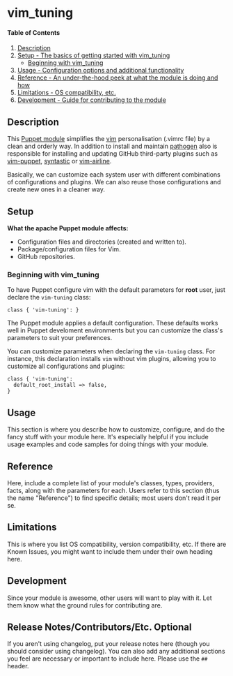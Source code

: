 # vim_tuning

#### Table of Contents

1. [Description](#description)
2. [Setup - The basics of getting started with vim_tuning](#setup)
    - [Beginning with vim_tuning](#beginning-with-vim_tuning)
3. [Usage - Configuration options and additional functionality](#usage)
4. [Reference - An under-the-hood peek at what the module is doing and how](#reference)
5. [Limitations - OS compatibility, etc.](#limitations)
6. [Development - Guide for contributing to the module](#development)

## Description

This [Puppet module](https://docs.puppetlabs.com/puppet/latest/reference/modules_fundamentals.html) simplifies the [vim](http://www.vim.org/) personalisation (.vimrc file) by a clean and orderly way. In addition to install and maintain [pathogen](https://github.com/tpope/vim-pathogen) also is responsible for installing and updating GitHub third-party plugins such as [vim-puppet](https://github.com/rodjek/vim-puppet), [syntastic](https://github.com/scrooloose/syntastic) or [vim-airline](https://github.com/vim-airline/vim-airline).

Basically, we can customize each system user with different combinations of configurations and plugins. We can also reuse those configurations and create new ones in a cleaner way.

## Setup

**What the apache Puppet module affects:**

- Configuration files and directories (created and written to).
- Package/configuration files for Vim.
- GitHub repositories.

### Beginning with vim_tuning

To have Puppet configure vim with the default parameters for **root** user, just declare the `vim-tuning` class:

``` puppet
class { 'vim-tuning': }
```

The Puppet module applies a default configuration. These defaults works well in Puppet develoment environments but you can customize the class's parameters to suit your preferences. 

You can customize parameters when declaring the `vim-tuning` class. For instance, this declaration installs `vim` without vim plugins, allowing you to customize all configurations and plugins:

``` puppet
class { 'vim-tuning':
  default_root_install => false,
}
```
## Usage

This section is where you describe how to customize, configure, and do the
fancy stuff with your module here. It's especially helpful if you include usage
examples and code samples for doing things with your module.

## Reference

Here, include a complete list of your module's classes, types, providers,
facts, along with the parameters for each. Users refer to this section (thus
the name "Reference") to find specific details; most users don't read it per
se.

## Limitations

This is where you list OS compatibility, version compatibility, etc. If there
are Known Issues, you might want to include them under their own heading here.

## Development

Since your module is awesome, other users will want to play with it. Let them
know what the ground rules for contributing are.

## Release Notes/Contributors/Etc. **Optional**

If you aren't using changelog, put your release notes here (though you should
consider using changelog). You can also add any additional sections you feel
are necessary or important to include here. Please use the `## ` header.
